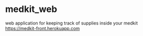 # medkit_web
web application for keeping track of supplies inside your medkit<br/>
https://medkit-front.herokuapp.com
